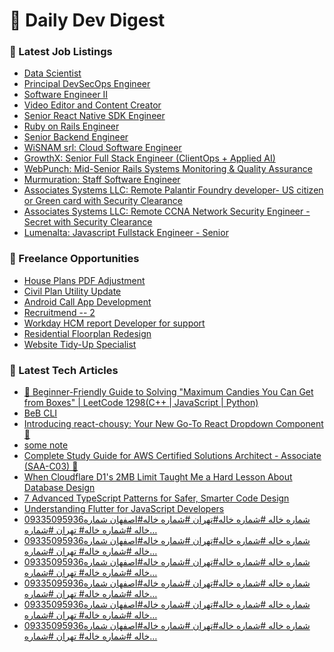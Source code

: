 # 📢 Daily Dev Digest

### 💼 Latest Job Listings
- [Data Scientist](https://remoteOK.com/remote-jobs/remote-data-scientist-the-voleon-group-1093286)
- [Principal DevSecOps Engineer](https://remoteOK.com/remote-jobs/remote-principal-devsecops-engineer-second-front-systems-1093284)
- [Software Engineer II](https://remoteOK.com/remote-jobs/remote-software-engineer-ii-everbridge-1093283)
- [Video Editor and Content Creator](https://remoteOK.com/remote-jobs/remote-video-editor-and-content-creator-ritual-1093277)
- [Senior React Native SDK Engineer](https://remoteOK.com/remote-jobs/remote-senior-react-native-sdk-engineer-nami-ml-1093276)
- [Ruby on Rails Engineer](https://remoteOK.com/remote-jobs/remote-ruby-on-rails-engineer-everai-1093272)
- [Senior Backend Engineer](https://remoteOK.com/remote-jobs/remote-senior-backend-engineer-raya-1093271)
- [WiSNAM srl: Cloud Software Engineer](https://weworkremotely.com/remote-jobs/wisnam-cloud-software-engineer-1)
- [GrowthX: Senior Full Stack Engineer (ClientOps + Applied AI)](https://weworkremotely.com/remote-jobs/growthx-senior-full-stack-engineer-clientops-applied-ai)
- [WebPunch: Mid-Senior Rails Systems Monitoring & Quality Assurance](https://weworkremotely.com/remote-jobs/webpunch-mid-senior-rails-systems-monitoring-quality-assurance)
- [Murmuration: Staff Software Engineer](https://weworkremotely.com/remote-jobs/murmuration-staff-software-engineer-1)
- [Associates Systems LLC: Remote Palantir Foundry developer- US citizen or Green card with Security Clearance](https://weworkremotely.com/remote-jobs/associates-systems-llc-remote-palantir-foundry-developer-us-citizen-or-green-card-with-security-clearance)
- [Associates Systems LLC: Remote CCNA Network Security Engineer - Secret with Security Clearance](https://weworkremotely.com/remote-jobs/associates-systems-llc-remote-ccna-network-security-engineer-secret-with-security-clearance)
- [Lumenalta: Javascript Fullstack Engineer - Senior](https://weworkremotely.com/remote-jobs/lumenalta-javascript-fullstack-engineer-senior)

### 🎯 Freelance Opportunities
- [House Plans PDF Adjustment](https://www.freelancer.com/projects/autocad/House-Plans-PDF-Adjustment.html)
- [Civil Plan Utility Update](https://www.freelancer.com/projects/civil-engineering/Civil-Plan-Utility-Update.html)
- [Android Call App Development](https://www.freelancer.com/projects/android/Android-Call-App-Development.html)
- [Recruitmend  -- 2](https://www.freelancer.com/projects/excel/Recruitmend-39472035.html)
- [Workday HCM report Developer for support](https://www.freelancer.com/projects/workday-core-hr/Workday-HCM-report-Developer-for.html)
- [Residential Floorplan Redesign](https://www.freelancer.com/projects/interior-design/Residential-Floorplan-Redesign.html)
- [Website Tidy-Up Specialist](https://www.freelancer.com/projects/website-design/Website-Tidy-Specialist.html)

### 📝 Latest Tech Articles
- [🎁 Beginner-Friendly Guide to Solving "Maximum Candies You Can Get from Boxes" | LeetCode 1298(C++ | JavaScript | Python)](https://dev.to/om_shree_0709/beginner-friendly-guide-to-solving-maximum-candies-you-can-get-from-boxes-leetcode-1298c--644)
- [BeB CLI](https://dev.to/odqin/beb-cli-3bmk)
- [Introducing react-chousy: Your New Go-To React Dropdown Component 🎉](https://dev.to/joelnbl/introducing-react-chousy-your-new-go-to-react-dropdown-component-42oo)
- [some note](https://dev.to/12471220/some-note-1g5a)
- [Complete Study Guide for AWS Certified Solutions Architect - Associate (SAA-C03) 🚀](https://dev.to/franciscojeg78/complete-study-guide-for-aws-certified-solutions-architect-associate-saa-c03-2c6n)
- [When Cloudflare D1's 2MB Limit Taught Me a Hard Lesson About Database Design](https://dev.to/morphinewan/when-cloudflare-d1s-2mb-limit-taught-me-a-hard-lesson-about-database-design-3edb)
- [7 Advanced TypeScript Patterns for Safer, Smarter Code Design](https://dev.to/tonystpierre/7-advanced-typescript-patterns-for-safer-smarter-code-design-54n7)
- [Understanding Flutter for JavaScript Developers](https://javascript.plainenglish.io/understanding-flutter-for-javascript-developers-a19b49bb7b58?source=rss------programming-5)
- [09335095936شماره خاله #شماره خاله#تهران #شماره خاله#اصفهان
شماره خاله #شماره خاله# تهران #شماره…](https://medium.com/@jdeobdekbdksnwdkwbwb/09335095936%D8%B4%D9%85%D8%A7%D8%B1%D9%87-%D8%AE%D8%A7%D9%84%D9%87-%D8%B4%D9%85%D8%A7%D8%B1%D9%87-%D8%AE%D8%A7%D9%84%D9%87-%D8%AA%D9%87%D8%B1%D8%A7%D9%86-%D8%B4%D9%85%D8%A7%D8%B1%D9%87-%D8%AE%D8%A7%D9%84%D9%87-%D8%A7%D8%B5%D9%81%D9%87%D8%A7%D9%86-%D8%B4%D9%85%D8%A7%D8%B1%D9%87-%D8%AE%D8%A7%D9%84%D9%87-%D8%B4%D9%85%D8%A7%D8%B1%D9%87-%D8%AE%D8%A7%D9%84%D9%87-%D8%AA%D9%87%D8%B1%D8%A7%D9%86-%D8%B4%D9%85%D8%A7%D8%B1%D9%87-0e7bc8969da8?source=rss------programming-5)
- [09335095936شماره خاله #شماره خاله#تهران #شماره خاله#اصفهان
شماره خاله #شماره خاله# تهران #شماره…](https://medium.com/@jdeobdekbdksnwdkwbwb/09335095936%D8%B4%D9%85%D8%A7%D8%B1%D9%87-%D8%AE%D8%A7%D9%84%D9%87-%D8%B4%D9%85%D8%A7%D8%B1%D9%87-%D8%AE%D8%A7%D9%84%D9%87-%D8%AA%D9%87%D8%B1%D8%A7%D9%86-%D8%B4%D9%85%D8%A7%D8%B1%D9%87-%D8%AE%D8%A7%D9%84%D9%87-%D8%A7%D8%B5%D9%81%D9%87%D8%A7%D9%86-%D8%B4%D9%85%D8%A7%D8%B1%D9%87-%D8%AE%D8%A7%D9%84%D9%87-%D8%B4%D9%85%D8%A7%D8%B1%D9%87-%D8%AE%D8%A7%D9%84%D9%87-%D8%AA%D9%87%D8%B1%D8%A7%D9%86-%D8%B4%D9%85%D8%A7%D8%B1%D9%87-2d07a2bae624?source=rss------programming-5)
- [09335095936شماره خاله #شماره خاله#تهران #شماره خاله#اصفهان
شماره خاله #شماره خاله# تهران #شماره…](https://medium.com/@jdeobdekbdksnwdkwbwb/09335095936%D8%B4%D9%85%D8%A7%D8%B1%D9%87-%D8%AE%D8%A7%D9%84%D9%87-%D8%B4%D9%85%D8%A7%D8%B1%D9%87-%D8%AE%D8%A7%D9%84%D9%87-%D8%AA%D9%87%D8%B1%D8%A7%D9%86-%D8%B4%D9%85%D8%A7%D8%B1%D9%87-%D8%AE%D8%A7%D9%84%D9%87-%D8%A7%D8%B5%D9%81%D9%87%D8%A7%D9%86-%D8%B4%D9%85%D8%A7%D8%B1%D9%87-%D8%AE%D8%A7%D9%84%D9%87-%D8%B4%D9%85%D8%A7%D8%B1%D9%87-%D8%AE%D8%A7%D9%84%D9%87-%D8%AA%D9%87%D8%B1%D8%A7%D9%86-%D8%B4%D9%85%D8%A7%D8%B1%D9%87-d8083a067b40?source=rss------programming-5)
- [09335095936شماره خاله #شماره خاله#تهران #شماره خاله#اصفهان
شماره خاله #شماره خاله# تهران #شماره…](https://medium.com/@jsnekdndksnsnsnnsnw/09335095936%D8%B4%D9%85%D8%A7%D8%B1%D9%87-%D8%AE%D8%A7%D9%84%D9%87-%D8%B4%D9%85%D8%A7%D8%B1%D9%87-%D8%AE%D8%A7%D9%84%D9%87-%D8%AA%D9%87%D8%B1%D8%A7%D9%86-%D8%B4%D9%85%D8%A7%D8%B1%D9%87-%D8%AE%D8%A7%D9%84%D9%87-%D8%A7%D8%B5%D9%81%D9%87%D8%A7%D9%86-%D8%B4%D9%85%D8%A7%D8%B1%D9%87-%D8%AE%D8%A7%D9%84%D9%87-%D8%B4%D9%85%D8%A7%D8%B1%D9%87-%D8%AE%D8%A7%D9%84%D9%87-%D8%AA%D9%87%D8%B1%D8%A7%D9%86-%D8%B4%D9%85%D8%A7%D8%B1%D9%87-e70a1b6813e8?source=rss------programming-5)
- [09335095936شماره خاله #شماره خاله#تهران #شماره خاله#اصفهان
شماره خاله #شماره خاله# تهران #شماره…](https://medium.com/@jsnekdndksnsnsnnsnw/09335095936%D8%B4%D9%85%D8%A7%D8%B1%D9%87-%D8%AE%D8%A7%D9%84%D9%87-%D8%B4%D9%85%D8%A7%D8%B1%D9%87-%D8%AE%D8%A7%D9%84%D9%87-%D8%AA%D9%87%D8%B1%D8%A7%D9%86-%D8%B4%D9%85%D8%A7%D8%B1%D9%87-%D8%AE%D8%A7%D9%84%D9%87-%D8%A7%D8%B5%D9%81%D9%87%D8%A7%D9%86-%D8%B4%D9%85%D8%A7%D8%B1%D9%87-%D8%AE%D8%A7%D9%84%D9%87-%D8%B4%D9%85%D8%A7%D8%B1%D9%87-%D8%AE%D8%A7%D9%84%D9%87-%D8%AA%D9%87%D8%B1%D8%A7%D9%86-%D8%B4%D9%85%D8%A7%D8%B1%D9%87-d54264d496ce?source=rss------programming-5)
- [09335095936شماره خاله #شماره خاله#تهران #شماره خاله#اصفهان
شماره خاله #شماره خاله# تهران #شماره…](https://medium.com/@jsnekdndksnsnsnnsnw/09335095936%D8%B4%D9%85%D8%A7%D8%B1%D9%87-%D8%AE%D8%A7%D9%84%D9%87-%D8%B4%D9%85%D8%A7%D8%B1%D9%87-%D8%AE%D8%A7%D9%84%D9%87-%D8%AA%D9%87%D8%B1%D8%A7%D9%86-%D8%B4%D9%85%D8%A7%D8%B1%D9%87-%D8%AE%D8%A7%D9%84%D9%87-%D8%A7%D8%B5%D9%81%D9%87%D8%A7%D9%86-%D8%B4%D9%85%D8%A7%D8%B1%D9%87-%D8%AE%D8%A7%D9%84%D9%87-%D8%B4%D9%85%D8%A7%D8%B1%D9%87-%D8%AE%D8%A7%D9%84%D9%87-%D8%AA%D9%87%D8%B1%D8%A7%D9%86-%D8%B4%D9%85%D8%A7%D8%B1%D9%87-7065002096d1?source=rss------programming-5)
